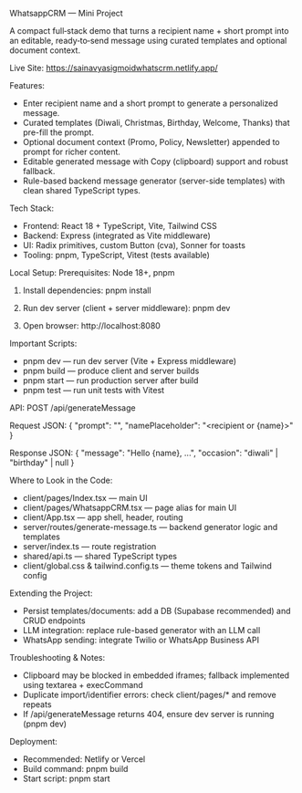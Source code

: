 WhatsappCRM — Mini Project

A compact full‑stack demo that turns a recipient name + short prompt into an editable, ready‑to‑send message using curated templates and optional document context.

Live Site: https://sainavyasigmoidwhatscrm.netlify.app/

Features:
- Enter recipient name and a short prompt to generate a personalized message.
- Curated templates (Diwali, Christmas, Birthday, Welcome, Thanks) that pre-fill the prompt.
- Optional document context (Promo, Policy, Newsletter) appended to prompt for richer content.
- Editable generated message with Copy (clipboard) support and robust fallback.
- Rule-based backend message generator (server-side templates) with clean shared TypeScript types.

Tech Stack:
- Frontend: React 18 + TypeScript, Vite, Tailwind CSS
- Backend: Express (integrated as Vite middleware)
- UI: Radix primitives, custom Button (cva), Sonner for toasts
- Tooling: pnpm, TypeScript, Vitest (tests available)

Local Setup:
Prerequisites: Node 18+, pnpm

1. Install dependencies:
   pnpm install

2. Run dev server (client + server middleware):
   pnpm dev

3. Open browser:
   http://localhost:8080

Important Scripts:
- pnpm dev — run dev server (Vite + Express middleware)
- pnpm build — produce client and server builds
- pnpm start — run production server after build
- pnpm test — run unit tests with Vitest

API:
POST /api/generateMessage

Request JSON:
{ "prompt": "<your prompt>", "namePlaceholder": "<recipient or {name}>" }

Response JSON:
{ "message": "Hello {name}, ...", "occasion": "diwali" | "birthday" | null }

Where to Look in the Code:
- client/pages/Index.tsx — main UI
- client/pages/WhatsappCRM.tsx — page alias for main UI
- client/App.tsx — app shell, header, routing
- server/routes/generate-message.ts — backend generator logic and templates
- server/index.ts — route registration
- shared/api.ts — shared TypeScript types
- client/global.css & tailwind.config.ts — theme tokens and Tailwind config

Extending the Project:
- Persist templates/documents: add a DB (Supabase recommended) and CRUD endpoints
- LLM integration: replace rule-based generator with an LLM call
- WhatsApp sending: integrate Twilio or WhatsApp Business API

Troubleshooting & Notes:
- Clipboard may be blocked in embedded iframes; fallback implemented using textarea + execCommand
- Duplicate import/identifier errors: check client/pages/* and remove repeats
- If /api/generateMessage returns 404, ensure dev server is running (pnpm dev)

Deployment:
- Recommended: Netlify or Vercel
- Build command: pnpm build
- Start script: pnpm start
